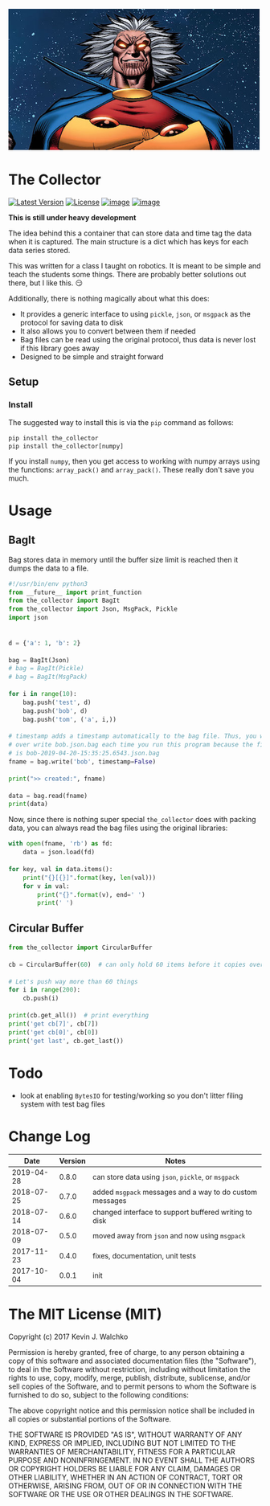 [![image](https://raw.githubusercontent.com/MomsFriendlyRobotCompany/the-collector/master/pics/header.jpg)](https://github.com/MomsFriendlyRobotCompany/the-collector)

# The Collector

[![Latest Version](https://img.shields.io/pypi/v/the-collector.svg)](https://pypi.python.org/pypi/the-collector/)
[![License](https://img.shields.io/pypi/l/the-collector.svg)](https://pypi.python.org/pypi/the-collector/)
[![image](https://img.shields.io/pypi/pyversions/the-collector.svg)](https://pypi.python.org/pypi/the-collector)
[![image](https://img.shields.io/pypi/format/the-collector.svg)](https://pypi.python.org/pypi/the-collector)

**This is still under heavy development**

The idea behind this a container that can store data and time tag the
data when it is captured. The main structure is a dict which has keys
for each data series stored.

This was written for a class I taught on robotics. It is meant to be simple and
teach the students some things. There are probably better solutions out there,
but I like this. :smirk:

Additionally, there is nothing magically about what this does:

- It provides a generic interface to using `pickle`, `json`, or `msgpack` as
the protocol for saving data to disk
- It also allows you to convert between them if needed
- Bag files can be read using the original protocol, thus data is never lost
if this library goes away
- Designed to be simple and straight forward

## Setup

### Install

The suggested way to install this is via the `pip` command as follows:

    pip install the_collector
    pip install the_collector[numpy]

If you install `numpy`, then you get access to working with numpy arrays
using the functions: `array_pack()` and `array_pack()`. These really don't
save you much.

# Usage

## BagIt

Bag stores data in memory until the buffer size limit is reached then it dumps
the data to a file.

```python
#!/usr/bin/env python3
from __future__ import print_function
from the_collector import BagIt
from the_collector import Json, MsgPack, Pickle
import json


d = {'a': 1, 'b': 2}

bag = BagIt(Json)
# bag = BagIt(Pickle)
# bag = BagIt(MsgPack)

for i in range(10):
    bag.push('test', d)
    bag.push('bob', d)
    bag.push('tom', ('a', i,))

# timestamp adds a timestamp automatically to the bag file. Thus, you won't
# over write bob.json.bag each time you run this program because the filename
# is bob-2019-04-20-15:35:25.6543.json.bag
fname = bag.write('bob', timestamp=False)

print(">> created:", fname)

data = bag.read(fname)
print(data)
```

Now, since there is nothing super special `the_collector` does with packing
data, you can always read the bag files using the original libraries:

```python
with open(fname, 'rb') as fd:
    data = json.load(fd)

for key, val in data.items():
    print("{}[{}]".format(key, len(val)))
    for v in val:
        print("{}".format(v), end=' ')
        print(' ')
```

## Circular Buffer

```python
from the_collector import CircularBuffer

cb = CircularBuffer(60)  # can only hold 60 items before it copies over data

# Let's push way more than 60 things
for i in range(200):
    cb.push(i)

print(cb.get_all())  # print everything
print('get cb[7]', cb[7])
print('get cb[0]', cb[0])
print('get last', cb.get_last())
```

# Todo

- look at enabling `BytesIO` for testing/working so you don't litter filing system
with test bag files

# Change Log

Date        | Version| Notes
------------|--------|----------------------------------
2019-04-28  | 0.8.0  | can store data using `json`, `pickle`, or `msgpack`
2018-07-25  | 0.7.0  | added `msgpack` messages and a way to do custom messages
2018-07-14  | 0.6.0  | changed interface to support buffered writing to disk
2018-07-09  | 0.5.0  | moved away from `json` and now using `msgpack`
2017-11-23  | 0.4.0  | fixes, documentation, unit tests
2017-10-04  | 0.0.1  | init

# The MIT License (MIT)

Copyright (c) 2017 Kevin J. Walchko

Permission is hereby granted, free of charge, to any person obtaining a
copy of this software and associated documentation files (the
"Software"), to deal in the Software without restriction, including
without limitation the rights to use, copy, modify, merge, publish,
distribute, sublicense, and/or sell copies of the Software, and to
permit persons to whom the Software is furnished to do so, subject to
the following conditions:

The above copyright notice and this permission notice shall be included
in all copies or substantial portions of the Software.

THE SOFTWARE IS PROVIDED "AS IS", WITHOUT WARRANTY OF ANY KIND,
EXPRESS OR IMPLIED, INCLUDING BUT NOT LIMITED TO THE WARRANTIES OF
MERCHANTABILITY, FITNESS FOR A PARTICULAR PURPOSE AND NONINFRINGEMENT.
IN NO EVENT SHALL THE AUTHORS OR COPYRIGHT HOLDERS BE LIABLE FOR ANY
CLAIM, DAMAGES OR OTHER LIABILITY, WHETHER IN AN ACTION OF CONTRACT,
TORT OR OTHERWISE, ARISING FROM, OUT OF OR IN CONNECTION WITH THE
SOFTWARE OR THE USE OR OTHER DEALINGS IN THE SOFTWARE.
